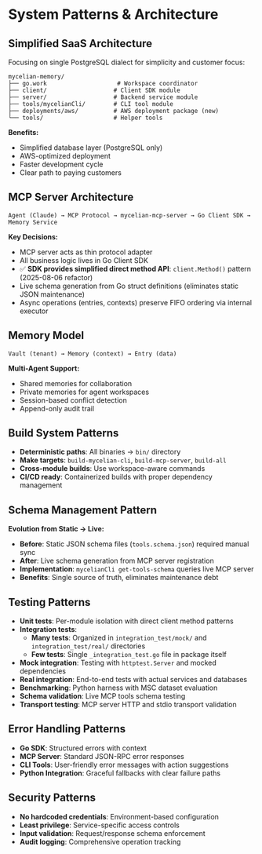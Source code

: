 # System Patterns & Architecture

## Simplified SaaS Architecture
Focusing on single PostgreSQL dialect for simplicity and customer focus:

```
mycelian-memory/
├── go.work                    # Workspace coordinator
├── client/                   # Client SDK module
├── server/                   # Backend service module  
├── tools/mycelianCli/        # CLI tool module
├── deployments/aws/          # AWS deployment package (new)
└── tools/                    # Helper tools
```

**Benefits:**
- Simplified database layer (PostgreSQL only)
- AWS-optimized deployment
- Faster development cycle
- Clear path to paying customers

## MCP Server Architecture
```
Agent (Claude) → MCP Protocol → mycelian-mcp-server → Go Client SDK → Memory Service
```

**Key Decisions:**
- MCP server acts as thin protocol adapter
- All business logic lives in Go Client SDK
- ✅ **SDK provides simplified direct method API**: `client.Method()` pattern (2025-08-06 refactor)
- Live schema generation from Go struct definitions (eliminates static JSON maintenance)
- Async operations (entries, contexts) preserve FIFO ordering via internal executor

## Memory Model
```
Vault (tenant) → Memory (context) → Entry (data)
```

**Multi-Agent Support:**
- Shared memories for collaboration
- Private memories for agent workspaces  
- Session-based conflict detection
- Append-only audit trail

## Build System Patterns
- **Deterministic paths**: All binaries → `bin/` directory
- **Make targets**: `build-mycelian-cli`, `build-mcp-server`, `build-all`
- **Cross-module builds**: Use workspace-aware commands
- **CI/CD ready**: Containerized builds with proper dependency management

## Schema Management Pattern
**Evolution from Static → Live:**
- **Before**: Static JSON schema files (`tools.schema.json`) required manual sync
- **After**: Live schema generation from MCP server registration
- **Implementation**: `mycelianCli get-tools-schema` queries live MCP server
- **Benefits**: Single source of truth, eliminates maintenance debt

## Testing Patterns
- **Unit tests**: Per-module isolation with direct client method patterns
- **Integration tests**: 
  - **Many tests**: Organized in `integration_test/mock/` and `integration_test/real/` directories
  - **Few tests**: Single `_integration_test.go` file in package itself
- **Mock integration**: Testing with `httptest.Server` and mocked dependencies
- **Real integration**: End-to-end tests with actual services and databases
- **Benchmarking**: Python harness with MSC dataset evaluation
- **Schema validation**: Live MCP tools schema testing
- **Transport testing**: MCP server HTTP and stdio transport validation

## Error Handling Patterns
- **Go SDK**: Structured errors with context
- **MCP Server**: Standard JSON-RPC error responses
- **CLI Tools**: User-friendly error messages with action suggestions
- **Python Integration**: Graceful fallbacks with clear failure paths

## Security Patterns
- **No hardcoded credentials**: Environment-based configuration
- **Least privilege**: Service-specific access controls
- **Input validation**: Request/response schema enforcement
- **Audit logging**: Comprehensive operation tracking